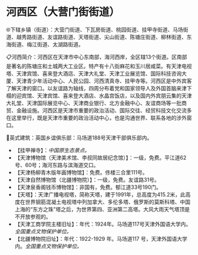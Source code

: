# 河西区（大营门街街道）  
🌐下辖乡镇（街道）：大营门街道、下瓦房街道、桃园街道、挂甲寺街道、马场街道、越秀路街道、友谊路街道、天塔街道、尖山街道、陈塘庄街道、柳林街道、东海街道、梅江街道、太湖路街道。    
  
📋河西简介：河西区在天津市中心东南部，海河西岸，全区辖13个街道。区南部是著名的陈塘庄和土城两大工业区。特产有十八街麻花和玉川居咸菜。有天津电视塔、天津宾馆、喜来登大酒店、天津大礼堂、天津工业展览馆、国际科技咨询大厦、天津青少年活动中心、人民公园、河西清真寺、挂甲寺等。河西区是中外宾客了解天津的窗口。以友谊路为轴线，四周分布着党和国家领导人及外国首脑来津下榻的迎宾馆、天津宾馆、喜来登大酒店、水晶宫饭店，以及国内外宾朋云集的天津大礼堂、天津国际展览中心、天津商业银行、北方金融中心、友谊商场等一批商贸、金融设施。河西区是天津市重要的政治活动、国际交往、经贸科技文化交流多在这里举行，既是天津市重要的政治活动中心，也是沟通世界、联系各地的涉外窗口。   
  
🧭英式建筑：英国乡谊俱乐部：马场道188号天津干部俱乐部内。   
  
* 【挂甲禅寺】：*中国原生态景点。*  
* 【天津博物馆（天津美术馆、李叔同故居纪念馆）】：一级，免费。平江道62号、60号；海河东路与滨海道交口。   
* 【天津杨柳青木版年画博物馆】：免费。佟楼三合里111号。   
* 【天津自然博物馆（北疆博物院）】：一级，免费。友谊路31号。   
* 【天津泉香阁钱币博物馆】：非国有，免费。郁江道33号190门。   
* 【天塔】：天津广播电视塔，简称天塔，建于1991年，总高度为415.2米，此高度在世界钢筋混凝土电视塔中列加拿大、多伦多塔、俄罗斯的莫斯科塔、中国上海的“东方之珠”塔之后，为世界第四、亚洲第二高塔。大风大雨天气塔顶是不开放参观的。   
* 【天津工商学院主楼旧址】：年代：1924年。马场道117号天津外国语大学内。*全国重点文物保护单位。*  
* 【北疆博物院旧址】：年代：1922-1929 年。马场道117 号，天津外国语大学内。*全国重点文物保护单位。*  
